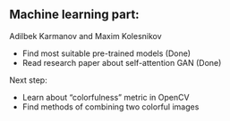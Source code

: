 ## Machine learning part:
Adilbek Karmanov and Maxim Kolesnikov 
- Find most suitable pre-trained models (Done)
- Read research paper about self-attention GAN (Done)

Next step:
- Learn about “colorfulness” metric in OpenCV
- Find methods of combining two colorful images
